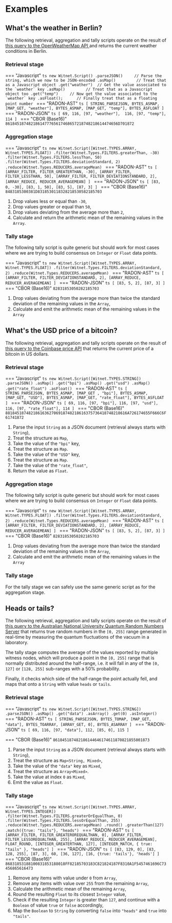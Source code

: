 # Examples

## What's the weather in Berlin?

The following retrieval, aggregation and tally scripts operate on the
result of [this query to the OpenWeatherMap API ][openweathermap] and
returns the current weather conditions in Berlin.

### Retrieval stage

=== "Javascript"
	```ts
    new Witnet.Script()
      .parseJSON()     // Parse the string, which we now to be JSON-encoded
      .asMap()         // Treat that as a Javascript object
      .get("weather")  // Get the value associated to the `weather` key
      .asMap()         // Treat that as a Javascript object too
      .get("temp")     // Now get the value associated to the `weather` key
      .asFloat();      // Finally treat that as a floating point number
    ```
=== "RADON-AST"
	```ts
    [
      STRING_PARSEJSON,
      BYTES_ASMAP,
      [MAP_GET, "weather"],
      BYTES_ASMAP,
      [MAP_GET, "temp"],
      BYTES_ASFLOAT
    ]
    ```
=== "RADON-JSON"
	```ts
    [
      69,
      116,
      [97, "weather"], 
      116,
      [97, "temp"], 
      114
    ]
    ```
=== "CBOR (Base16)"
	```
    8618451874821861477765617468657218748218614474656D701872
    ```

### Aggregation stage

=== "Javascript"
	```ts
    new Witnet.Script([Witnet.TYPES.ARRAY, Witnet.TYPES.FLOAT])
      .filter(Witnet.Types.FILTERS.greaterThan, -30)
      .filter(Witnet.Types.FILTERS.lessThan, 50)
      .filter(Witnet.Types.FILTERS.deviationStandard, 2)
      .reduce(Witnet.Types.REDUCERS.averageMean)
    ```
=== "RADON-AST"
	```ts
    [
      [ARRAY_FILTER, FILTER_GREATERTHAN, -30],
      [ARRAY_FILTER, FILTER_LESSTHAN, 50],
      [ARRAY_FILTER, FILTER_DEVIATIONSTANDARD, 2],
      [ARRAY_REDUCE, REDUCER_AVERAGEMEAN]
    ]
    ```
=== "RADON-JSON"
	```ts
    [
      [83, 0, -30],
      [83, 1, 50],
      [83, 5],
      [87, 3]
    ]
    ```
=== "CBOR (Base16)"
	```
    8483185300381D8318530118328218530582185703
    ```

1. Drop values less or equal than `-30`,
2. Drop values greater or equal than `50`,
3. Drop values deviating from the average more than `2`,
4. Calculate and return the arithmetic mean of the remaining values in 
   the `Array`.

### Tally stage

The following tally script is quite generic but should work for most
cases where we are trying to build consensus on `Integer` or `Float`
data points.

=== "Javascript"
	```ts
    new Witnet.Script([Witnet.TYPES.ARRAY, Witnet.TYPES.FLOAT])
      .filter(Witnet.Types.FILTERS.deviationStandard, 2)
      .reduce(Witnet.Types.REDUCERS.averageMean)
    ```
=== "RADON-AST"
	```ts
    [ 
      [ARRAY_FILTER, FILTER_DEVIATIONSTANDARD, 2],
      [ARRAY_REDUCE, REDUCER_AVERAGEMEAN]
    ]
    ```
=== "RADON-JSON"
	```ts
    [
      [83, 5, 2],
      [87, 3]
    ]
    ```
=== "CBOR (Base16)"
	```
    82831853050282185703
    ```

1. Drop values deviating from the average more than twice the standard
   deviation of the remaining values in the `Array`,
2. Calculate and emit the arithmetic mean of the remaining values in the
   `Array`
   
## What's the USD price of a bitcoin?

The following retrieval, aggregation and tally scripts operate on the
result of [this query to the Coinbase price API][coinbase] that returns
the current price of a bitcoin in US dollars.

### Retrieval stage

=== "Javascript"
	```ts
    new Witnet.Script([Witnet.TYPES.STRING])
      .parseJSON()
      .asMap()
      .get("bpi")
      .asMap()
      .get("usd")
      .asMap()
      .get("rate_float")
      .asFloat()
    ```
=== "RADON-AST"
	```ts
    [
      STRING_PARSEJSON,
      BYTES_ASMAP,
      [MAP_GET , "bpi"],
      BYTES_ASMAP,
      [MAP_GET, "USD"],
      BYTES_ASMAP,
      [MAP_GET, "rate_float"],
      BYTES_ASFLOAT
    ]
    ```
=== "RADON-JSON"
	```ts
    [
      69,
      116,
      [97, "bpi"],
      116,
      [97, "usd"],
      116,
      [97, "rate_float"],
      114
    ]
    ```
=== "CBOR (Base16)"
	```
    88184518748218616362706918748218616375736418748218616A726174655F666C6F61741872
    ```

1. Parse the input `String` as a JSON document (retrieval always starts
   with `String`),
2. Treat the structure as `Map`,
3. Take the value of the `"bpi"` key,
4. Treat the structure as `Map`.
5. Take the value of the `"USD"` key,
6. Treat the structure as `Map`.
7. Take the value of the `"rate_float"`,
8. Return the value as `Float`.

### Aggregation stage

The following tally script is quite generic but should work for most
cases where we are trying to build consensus on `Integer` or `Float`
data points.

=== "Javascript"
	```ts
    new Witnet.Script([Witnet.TYPES.ARRAY, Witnet.TYPES.FLOAT])
      .filter(Witnet.Types.FILTERS.deviationStandard, 2)
      .reduce(Witnet.Types.REDUCERS.averageMean)
    ```
=== "RADON-AST"
	```ts
    [ 
      [ARRAY_FILTER, FILTER_DEVIATIONSTANDARD, 2],
      [ARRAY_REDUCE, REDUCER_AVERAGEMEAN]
    ]
    ```
=== "RADON-JSON"
	```ts
    [
      [83, 5, 2],
      [87, 3]
    ]
    ```
=== "CBOR (Base16)"
	```
    82831853050282185703
    ```

1. Drop values deviating from the average more than twice the standard
   deviation of the remaining values in the `Array`,
2. Calculate and emit the arithmetic mean of the remaining values in the
   `Array`
   
### Tally stage

For the tally stage we can safely use the same generic script as for the
aggregation stage.

## Heads or tails?

The following retrieval, aggregation and tally scripts operate on the
result of
[this query to the Australian National University Quantum Random Numbers Server][random]
that returns true random numbers in the `[0, 255]` range generated in
real-time by measuring the quantum fluctuations of the vacuum in a
laboratory.

The tally stage computes the average of the values reported by multiple
witness nodes, which will produce a point in the `[0, 255]` range that
is normally distributed around the half-range, i.e. it will fall in any
of the `[0, 127]` or `[128, 255]` sub-ranges with a 50% probability.

Finally, it checks which side of the half-range the point
actually fell, and maps that onto a `String` with value `heads` or
`tails`.

### Retrieval stage

=== "Javascript"
	```ts
    new Witnet.Script([Witnet.TYPES.STRING])
      .parseJSON()
      .asMap()
      .get("data")
      .asArray()
      .get(0)
      .asInteger()
    ```
=== "RADON-AST"
	```ts
    [
      STRING_PARSEJSON,
      BYTES_TOMAP,
      [MAP_GET, "data"],
      BYTES_TOARRAY,
      [ARRAY_GET, 0],
      BYTES_ASARRAY
    ]
    ```
=== "RADON-JSON"
	```ts
    [
      69,
      116,
      [97, "data"],
      112,
      [85, 0],
      115
    ]
    ```

=== "CBOR (Base16)"
	```
    861845187482186144646174611870821855001873
    ```

1. Parse the input `String` as a JSON document (retrieval always starts
   with `String`),
2. Treat the structure as `Map<String, Mixed>`,
3. Take the value of the `"data"` key as `Mixed`,
4. Treat the structure as `Array<Mixed>`.
5. Take the value at index `0` as `Mixed`,
6. Emit the value as `Float`.

### Tally stage
=== "Javascript"
	```ts
    new Witnet.Script([Witnet.TYPES.ARRAY, Witnet.TYPES.INTEGER])
      .filter(Witnet.Types.FILTERS.greaterOrEqualThan, 0)
      .filter(Witnet.Types.FILTERS.lessOrEqualThan, 255)
      .reduce(Witnet.Types.REDUCERS.averageMean)
      .round()
      .greaterThan(127)
      .match({true: "tails"}, "heads")
    ```
=== "RADON-AST"
	```ts
    [
      [ARRAY_FILTER, FILTER_GREATEROREQUALTHAN, 0],
      [ARRAY_FILTER, FILTER_LESSOREQUALTHAN, 255],
      [ARRAY_REDUCE, REDUCER_AVERAGEMEAN],
      FLOAT_ROUND,
      [INTEGER_GREATERTHAN, 127],
      [INTEGER_MATCH, { true: "tails" }, "heads"]
    ]
    ```
=== "RADON-JSON"
	```ts
    [
      [83, 129, 0],
      [83, 128, 255],
      [87, 3],
      60,
      [36, 127],
      [16, {true: 'tails'}, 'heads']
    ]
    ```
=== "CBOR (Base16)"
	```
    86831853188100831853188018FF82185703183C821824187F8310A1F5457461696C73456865616473
    ```

1. Remove any items with value under `0` from `Array`,
2. Remove any items with value over `255` from the remaining `Array`,
3. Calculate the arithmetic mean of the remaining `Array`,
4. Round the resulting `Float` to its closest `Integer` value,
5. Check if the resulting `Integer` is greater than `127`, and continue
   with a `Boolean` of value `true` or `false` accordingly,
6. Map the `Boolean` to `String` by converting `false` into `"heads"`
   and `true` into `"tails"`.


[openweathermap]: https://openweathermap.org/data/2.5/weather?id=2950159&appid=b6907d289e10d714a6e88b30761fae22
[coinbase]: https://api.coindesk.com/v1/bpi/currentprice.json
[random]: http://qrng.anu.edu.au/API/jsonI.php?length=1&type=uint8
